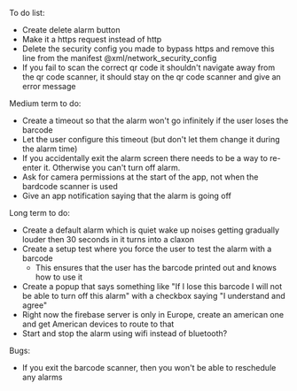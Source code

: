 To do list:
- Create delete alarm button
- Make it a https request instead of http
- Delete the security config you made to bypass https and remove this line from the manifest @xml/network_security_config
- If you fail to scan the correct qr code it shouldn't navigate away from the qr code scanner, it should stay on the qr code scanner and give an error message

Medium term to do:
- Create a timeout so that the alarm won't go infinitely if the user loses the barcode
- Let the user configure this timeout (but don't let them change it during the alarm time)
- If you accidentally exit the alarm screen there needs to be a way to re-enter it. Otherwise you can't turn off alarm.
- Ask for camera permissions at the start of the app, not when the bardcode scanner is used
- Give an app notification saying that the alarm is going off

Long term to do:
- Create a default alarm which is quiet wake up noises getting gradually louder then 30 seconds in it turns into a claxon
- Create a setup test where you force the user to test the alarm with a barcode
     - This ensures that the user has the barcode printed out and knows how to use it
- Create a popup that says something like "If I lose this barcode I will not be able to turn off this alarm" with a checkbox saying "I understand and agree"
- Right now the firebase server is only in Europe, create an american one and get American devices to route to that 
- Start and stop the alarm using wifi instead of bluetooth? 

Bugs:
- If you exit the barcode scanner, then you won't be able to reschedule any alarms


